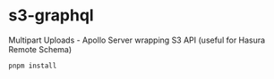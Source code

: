 # s3-graphql
Multipart Uploads - Apollo Server wrapping S3 API (useful for Hasura Remote Schema)

```
pnpm install

```
